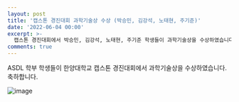 ```yaml
---
layout: post
title: '캡스톤 경진대회 과학기술상 수상 (박승민, 김강석, 노태현, 주기준)'
date: '2022-06-04 00:00'
excerpt: >-
  캡스톤 경진대회에서 박승민, 김강석, 노태현, 주기준 학생들이 과학기술상을 수상하였습니다. 
comments: true
---
```

ASDL 학부 학생들이 한양대학교 캡스톤 경진대회에서 과학기술상을 수상하였습니다. 축하합니다. 

![image](https://user-images.githubusercontent.com/80964488/175456893-cf285c24-b581-4a9e-9b43-f2d5b14ecf0f.jpg)

